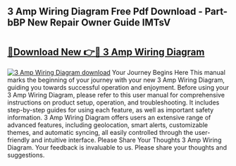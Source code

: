 ## 3 Amp Wiring Diagram Free Pdf Download - Part-bBP New Repair Owner Guide IMTsV

# <h2><a href="http://dfs4u3i.blite.top/?on=3+Amp+Wiring+Diagram">🔗Download New 👉🔴 3 Amp Wiring Diagram</a></h2>

[![3 Amp Wiring Diagram download](https://i.imgur.com/lujVjoI.png)](http://dfs4u3i.blite.top/?on=3+Amp+Wiring+Diagram)
Your Journey Begins Here This manual marks the beginning of your journey with your new 3 Amp Wiring Diagram, guiding you towards successful operation and enjoyment. Before using your 3 Amp Wiring Diagram, please refer to this user manual for comprehensive instructions on product setup, operation, and troubleshooting. It includes step-by-step guides for using each feature, as well as important safety information. 3 Amp Wiring Diagram offers users an extensive range of advanced features, including geolocation, smart alerts, customizable themes, and automatic syncing, all easily controlled through the user-friendly and intuitive interface. Please Share Your Thoughts 3 Amp Wiring Diagram. Your feedback is invaluable to us. Please share your thoughts and suggestions.
